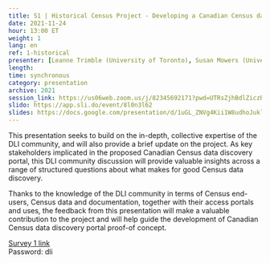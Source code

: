 ```yaml
---
title: S1 | Historical Census Project - Developing a Canadian Census data discovery portal
date: 2021-11-24
hour: 13:00 ET
weight: 1
lang: en
ref: 1-historical
presenter: [Leanne Trimble (University of Toronto), Susan Mowers (University of Ottawa)]
length:
time: synchronous
category: presentation
archive: 2021
session_link: https://us06web.zoom.us/j/82345692171?pwd=UTRsZjhBdlZiczRFSWw5cTVDS1g4Zz09
slido: https://app.sli.do/event/8l0n3l62
slides: https://docs.google.com/presentation/d/1uGL_ZNVg4Kii1W8udhoJukl0ezEbQo9R/edit?usp=sharing&ouid=112190682180433392211&rtpof=true&sd=true
---
```

This presentation seeks to build on the in-depth, collective expertise of the DLI community, and will also provide a brief update on the project.  As key stakeholders implicated in the proposed Canadian Census data discovery portal, this DLI community discussion will provide valuable insights across a range of structured questions about what makes for good Census data discovery. <!--more-->

Thanks to the knowledge of the DLI community in terms of Census end-users, Census data and documentation, together with their access portals and uses, the feedback from this presentation will make a valuable contribution to the project and will help guide the development of Canadian Census data discovery portal proof-of concept.   

[Survey 1 link](https://bit.ly/censusP1)  
Password: dli
